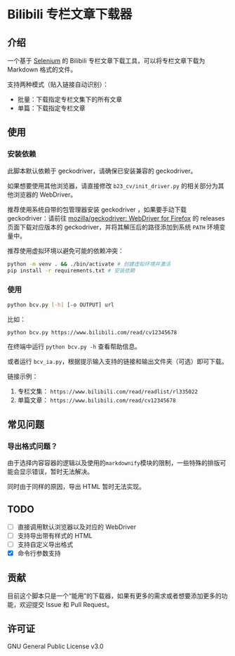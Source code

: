 # Bilibili 专栏文章下载器
## 介绍
一个基于 [Selenium](https://www.selenium.dev/) 的 Bilibili 专栏文章下载工具，可以将专栏文章下载为 Markdown 格式的文件。

支持两种模式（贴入链接自动识别）：
- 批量：下载指定专栏文集下的所有文章
- 单篇：下载指定专栏文章

## 使用
### 安装依赖
此脚本默认依赖于 geckodriver，请确保已安装兼容的 geckodriver。

如果想要使用其他浏览器，请直接修改 `b23_cv/init_driver.py` 的相关部分为其他浏览器的 WebDriver。

推荐使用系统自带的包管理器安装 geckodriver ，如果要手动下载 geckodriver：请前往 [mozilla/geckodriver: WebDriver for Firefox](https://github.com/mozilla/geckodriver) 的 releases 页面下载对应版本的 geckodriver，并将其解压后的路径添加到系统 `PATH` 环境变量中。

推荐使用虚拟环境以避免可能的依赖冲突：
```bash
python -m venv . && ./bin/activate # 创建虚拟环境并激活
pip install -r requirements.txt # 安装依赖
```

### 使用
```bash
python bcv.py [-h] [-o OUTPUT] url
```
比如：
```bash
python bcv.py https://www.bilibili.com/read/cv12345678
```
在终端中运行 `python bcv.py -h` 查看帮助信息。

或者运行 `bcv_ia.py`，根据提示输入支持的链接和输出文件夹（可选）即可下载。

链接示例：
1. 专栏文集： `https://www.bilibili.com/read/readlist/rl335022`
2. 单篇文章： `https://www.bilibili.com/read/cv12345678`

## 常见问题
### 导出格式问题？
由于选择内容容器的逻辑以及使用的`markdownify`模块的限制，一些特殊的排版可能会显示错误，暂时无法解决。

同时由于同样的原因，导出 HTML 暂时无法实现。

## TODO
- [ ] 直接调用默认浏览器以及对应的 WebDriver
- [ ] 支持导出带有样式的 HTML
- [ ] 支持自定义导出格式
- [x] 命令行参数支持

## 贡献
目前这个脚本只是一个“能用”的下载器，如果有更多的需求或者想要添加更多的功能，欢迎提交 Issue 和 Pull Request。

## 许可证
GNU General Public License v3.0
